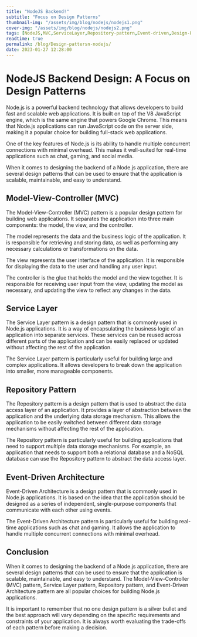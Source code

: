 ```yaml
---
title: "NodeJS Backend!"
subtitle: "Focus on Design Patterns"
thumbnail-img: "/assets/img/blog/nodejs/nodejs1.png"
cover-img: "/assets/img/blog/nodejs/nodejs2.png"
tags: [NodeJS,MVC,ServiceLayer,Repository-pattern,Event-driven,Design-Pattersn]
readtime: true
permalink: /blog/Design-pattersn-nodejs/
date: 2023-01-27 12:28:00
---
```

# NodeJS Backend Design: A Focus on Design Patterns

Node.js is a powerful backend technology that allows developers to build fast and scalable web applications. It is built on top of the V8 JavaScript engine, which is the same engine that powers Google Chrome. This means that Node.js applications can run JavaScript code on the server side, making it a popular choice for building full-stack web applications.

One of the key features of Node.js is its ability to handle multiple concurrent connections with minimal overhead. This makes it well-suited for real-time applications such as chat, gaming, and social media.

When it comes to designing the backend of a Node.js application, there are several design patterns that can be used to ensure that the application is scalable, maintainable, and easy to understand.

## Model-View-Controller (MVC)

The Model-View-Controller (MVC) pattern is a popular design pattern for building web applications. It separates the application into three main components: the model, the view, and the controller.

The model represents the data and the business logic of the application. It is responsible for retrieving and storing data, as well as performing any necessary calculations or transformations on the data.

The view represents the user interface of the application. It is responsible for displaying the data to the user and handling any user input.

The controller is the glue that holds the model and the view together. It is responsible for receiving user input from the view, updating the model as necessary, and updating the view to reflect any changes in the data.

## Service Layer

The Service Layer pattern is a design pattern that is commonly used in Node.js applications. It is a way of encapsulating the business logic of an application into separate services. These services can be reused across different parts of the application and can be easily replaced or updated without affecting the rest of the application.

The Service Layer pattern is particularly useful for building large and complex applications. It allows developers to break down the application into smaller, more manageable components.

## Repository Pattern

The Repository pattern is a design pattern that is used to abstract the data access layer of an application. It provides a layer of abstraction between the application and the underlying data storage mechanism. This allows the application to be easily switched between different data storage mechanisms without affecting the rest of the application.

The Repository pattern is particularly useful for building applications that need to support multiple data storage mechanisms. For example, an application that needs to support both a relational database and a NoSQL database can use the Repository pattern to abstract the data access layer.

## Event-Driven Architecture

Event-Driven Architecture is a design pattern that is commonly used in Node.js applications. It is based on the idea that the application should be designed as a series of independent, single-purpose components that communicate with each other using events.

The Event-Driven Architecture pattern is particularly useful for building real-time applications such as chat and gaming. It allows the application to handle multiple concurrent connections with minimal overhead.

## Conclusion

When it comes to designing the backend of a Node.js application, there are several design patterns that can be used to ensure that the application is scalable, maintainable, and easy to understand. The Model-View-Controller (MVC) pattern, Service Layer pattern, Repository pattern, and Event-Driven Architecture pattern are all popular choices for building Node.js applications.

It is important to remember that no one design pattern is a silver bullet and the best approach will vary depending on the specific requirements and constraints of your application. It is always worth evaluating the trade-offs of each pattern before making a decision.
